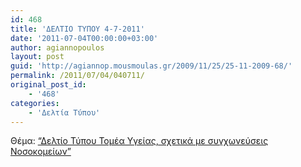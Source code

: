 ```yaml
---
id: 468
title: 'ΔΕΛΤΙΟ ΤΥΠΟΥ 4-7-2011'
date: '2011-07-04T00:00:00+03:00'
author: agiannopoulos
layout: post
guid: 'http://agiannop.mousmoulas.gr/2009/11/25/25-11-2009-68/'
permalink: /2011/07/04/040711/
original_post_id:
    - '468'
categories:
    - 'Δελτία Τύπου'
---
```


Θέμα: [“Δελτίο Τύπου Τομέα Υγείας, σχετικά με συγχωνεύσεις Νοσοκομείων” ](http://localhost:8000/wp-content/uploads/2009/11/04072011_dt_gia_sygxoneyseis_nosok.pdf)